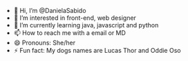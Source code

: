 - 👋 Hi, I’m @DanielaSabido
- 👀 I’m interested in front-end, web designer
- 🌱 I’m currently learning java, javascript and python
- 📫 How to reach me with a email or MD 
- 😄 Pronouns: She/her
- ⚡ Fun fact: My dogs names are Lucas Thor and Oddie Oso

<!---
DanielaSabido/DanielaSabido is a ✨ special ✨ repository because its `README.md` (this file) appears on your GitHub profile.
You can click the Preview link to take a look at your changes.
--->
